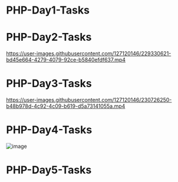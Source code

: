 # PHP-Day1-Tasks

# PHP-Day2-Tasks
https://user-images.githubusercontent.com/127120146/229330621-bd45e664-4279-4079-92ce-b5840efdf637.mp4
# PHP-Day3-Tasks
https://user-images.githubusercontent.com/127120146/230726250-b48b978d-4c92-4c09-b619-d5a73141055a.mp4
# PHP-Day4-Tasks
![image](https://user-images.githubusercontent.com/127120146/231013665-65c2dcc3-fd20-469f-b5d5-9a07dfec51a9.png)

# PHP-Day5-Tasks

